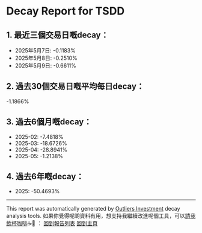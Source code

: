 # Decay Report for TSDD

## 1. 最近三個交易日嘅decay：

- 2025年5月7日: -0.1183%
- 2025年5月8日: -0.2510%
- 2025年5月9日: -0.6611%

## 2. 過去30個交易日嘅平均每日decay：
-1.1866%

## 3. 過去6個月嘅decay：

- 2025-02: -7.4818%
- 2025-03: -18.6726%
- 2025-04: -28.8941%
- 2025-05: -1.2138%

## 4. 過去6年嘅decay：

- 2025: -50.4693%
---

This report was automatically generated by [Outliers Investment](https://outliersecon.github.io/Outliers-Investment/) decay analysis tools.
如果你覺得呢啲資料有用，想支持我繼續改進呢個工具，可以[請我飲杯咖啡](https://buymeacoffee.com/outliersecon)☕🙏 ：
[回到報告列表](https://outliersecon.github.io/Outliers-Investment/reports)
[回到主頁](https://outliersecon.github.io/Outliers-Investment/)
